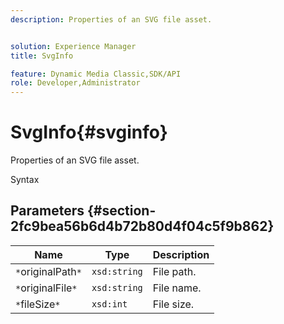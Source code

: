 ```yaml
---
description: Properties of an SVG file asset.


solution: Experience Manager
title: SvgInfo

feature: Dynamic Media Classic,SDK/API
role: Developer,Administrator
---
```


# SvgInfo{#svginfo}

Properties of an SVG file asset.

 Syntax 

## Parameters {#section-2fc9bea56b6d4b72b80d4f04c5f9b862}

|  Name  | Type  | Description  |
|---|---|---|
|  `*`originalPath`*`  | `xsd:string`  | File path.  |
|  `*`originalFile`*`  | `xsd:string`  | File name.  |
|  `*`fileSize`*`  | `xsd:int`  | File size.  |

